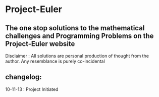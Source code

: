 Project-Euler
===========================================================
The one stop solutions to the mathematical challenges and Programming
Problems on the Project-Euler website
------------------------------------------------------------
Disclaimer : All solutions are personal production of thought from the author. Any resemblance is purely co-incidental

changelog:
------------
10-11-13 : Project Initiated



 
